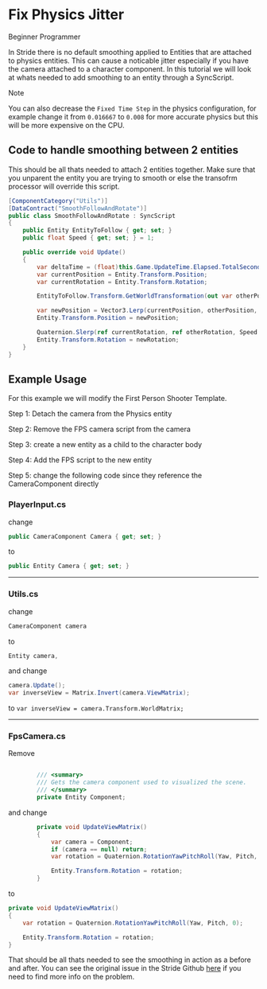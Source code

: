 # Fix Physics Jitter

<span class="badge text-bg-primary">Beginner</span>
<span class="badge text-bg-success">Programmer</span>

In Stride there is no default smoothing applied to Entities that are attached to physics entities. This can cause a noticable jitter especially if you have the camera attached to a character component.
In this tutorial we will look at whats needed to add smoothing to an entity through a SyncScript.

>[!Note]
>You can also decrease the `Fixed Time Step` in the physics configuration, for example change it from `0.016667` to `0.008` for more accurate physics but this will be more expensive on the CPU.

## Code to handle smoothing between 2 entities
This should be all thats needed to attach 2 entities together. Make sure that you unparent the entity you are trying to smooth or else the transofrm processor will override this script.
```cs
[ComponentCategory("Utils")]
[DataContract("SmoothFollowAndRotate")]
public class SmoothFollowAndRotate : SyncScript
{
	public Entity EntityToFollow { get; set; }
	public float Speed { get; set; } = 1;

	public override void Update()
	{
		var deltaTime = (float)this.Game.UpdateTime.Elapsed.TotalSeconds;
		var currentPosition = Entity.Transform.Position;
		var currentRotation = Entity.Transform.Rotation;

		EntityToFollow.Transform.GetWorldTransformation(out var otherPosition, out var otherRotation, out var _);

		var newPosition = Vector3.Lerp(currentPosition, otherPosition, Speed * deltaTime);
		Entity.Transform.Position = newPosition;

		Quaternion.Slerp(ref currentRotation, ref otherRotation, Speed * deltaTime, out var newRotation);
		Entity.Transform.Rotation = newRotation;
	}
}
```

## Example Usage
For this example we will modify the First Person Shooter Template.

Step 1: Detach the camera from the Physics entity

Step 2: Remove the FPS camera script from the camera

Step 3: create a new entity as a child to the character body

Step 4: Add the FPS script to the new entity

Step 5: change the following code since they reference the CameraComponent directly

### PlayerInput.cs
change
```cs
public CameraComponent Camera { get; set; }
```
to
```cs
public Entity Camera { get; set; }
```

---

### Utils.cs
change
```cs
CameraComponent camera
```
to
```cs
Entity camera,
```
and change
```cs
camera.Update();
var inverseView = Matrix.Invert(camera.ViewMatrix);
```
to
`var inverseView = camera.Transform.WorldMatrix;`

---

### FpsCamera.cs
Remove
```cs

        /// <summary>
        /// Gets the camera component used to visualized the scene.
        /// </summary>
        private Entity Component;
```
and change
```cs
        private void UpdateViewMatrix()
        {
            var camera = Component;
            if (camera == null) return;
            var rotation = Quaternion.RotationYawPitchRoll(Yaw, Pitch, 0);

            Entity.Transform.Rotation = rotation;
        }
```
to 
```cs
private void UpdateViewMatrix()
{
    var rotation = Quaternion.RotationYawPitchRoll(Yaw, Pitch, 0);

    Entity.Transform.Rotation = rotation;
}
```

That should be all thats needed to see the smoothing in action as a before and after. You can see the original issue in the Stride Github [here](https://github.com/stride3d/stride/issues/2216) if you need to find more info on the problem.
